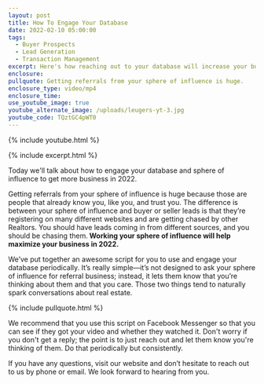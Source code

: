 ```yaml
---
layout: post
title: How To Engage Your Database
date: 2022-02-10 05:00:00
tags:
  - Buyer Prospects
  - Lead Generation
  - Transaction Management
excerpt: Here's how reaching out to your database will increase your business.
enclosure:
pullquote: Getting referrals from your sphere of influence is huge.
enclosure_type: video/mp4
enclosure_time:
use_youtube_image: true
youtube_alternate_image: /uploads/leugers-yt-3.jpg
youtube_code: TQztGC4pWT0
---
```

{% include youtube.html %}

{% include excerpt.html %}

Today we'll talk about how to engage your database and sphere of influence to get more business in 2022.

Getting referrals from your sphere of influence is huge because those are people that already know you, like you, and trust you. The difference is between your sphere of influence and buyer or seller leads is that they’re registering on many different websites and are getting chased by other Realtors. You should have leads coming in from different sources, and you should be chasing them.**&nbsp;Working your sphere of influence will help maximize your business in 2022.**

We’ve put together an awesome script for you to use and engage your database periodically. It’s really simple—it’s not designed to ask your sphere of influence for referral business; instead, it lets them know that you’re thinking about them and that you care. Those two things tend to naturally spark conversations about real estate.&nbsp;

{% include pullquote.html %}

We recommend that you use this script on Facebook Messenger so that you can see if they got your video and whether they watched it. Don't worry if you don't get a reply; the point is to just reach out and let them know you're thinking of them. Do that periodically but consistently.

If you have any questions, visit our website and don’t hesitate to reach out to us by phone or email. We look forward to hearing from you.
